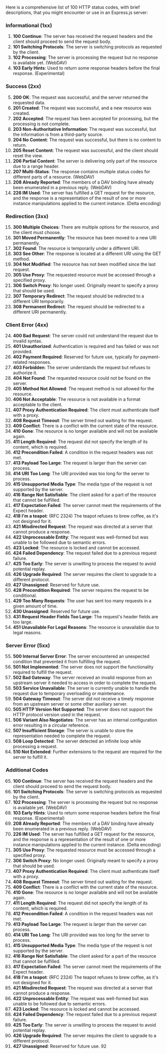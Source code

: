 Here is a comprehensive list of 100 HTTP status codes, with brief descriptions, that you might encounter or use in an Express.js server:

### Informational (1xx)
1. **100 Continue**: The server has received the request headers and the client should proceed to send the request body.
2. **101 Switching Protocols**: The server is switching protocols as requested by the client.
3. **102 Processing**: The server is processing the request but no response is available yet. (WebDAV)
4. **103 Early Hints**: Used to return some response headers before the final response. (Experimental)

### Success (2xx)
5. **200 OK**: The request was successful, and the server returned the requested data.
6. **201 Created**: The request was successful, and a new resource was created.
7. **202 Accepted**: The request has been accepted for processing, but the processing is not complete.
8. **203 Non-Authoritative Information**: The request was successful, but the information is from a third-party source.
9. **204 No Content**: The request was successful, but there is no content to return.
10. **205 Reset Content**: The request was successful, and the client should reset the view.
11. **206 Partial Content**: The server is delivering only part of the resource due to a range header.
12. **207 Multi-Status**: The response contains multiple status codes for different parts of a resource. (WebDAV)
13. **208 Already Reported**: The members of a DAV binding have already been enumerated in a previous reply. (WebDAV)
14. **226 IM Used**: The server has fulfilled a GET request for the resource, and the response is a representation of the result of one or more instance manipulations applied to the current instance. (Delta encoding)

### Redirection (3xx)
15. **300 Multiple Choices**: There are multiple options for the resource, and the client must choose.
16. **301 Moved Permanently**: The resource has been moved to a new URI permanently.
17. **302 Found**: The resource is temporarily under a different URI.
18. **303 See Other**: The response is located at a different URI using the GET method.
19. **304 Not Modified**: The resource has not been modified since the last request.
20. **305 Use Proxy**: The requested resource must be accessed through a specified proxy.
21. **306 Switch Proxy**: No longer used. Originally meant to specify a proxy that should be used.
22. **307 Temporary Redirect**: The request should be redirected to a different URI temporarily.
23. **308 Permanent Redirect**: The request should be redirected to a different URI permanently.

### Client Error (4xx)
24. **400 Bad Request**: The server could not understand the request due to invalid syntax.
25. **401 Unauthorized**: Authentication is required and has failed or was not provided.
26. **402 Payment Required**: Reserved for future use, typically for payment-related responses.
27. **403 Forbidden**: The server understands the request but refuses to authorize it.
28. **404 Not Found**: The requested resource could not be found on the server.
29. **405 Method Not Allowed**: The request method is not allowed for the resource.
30. **406 Not Acceptable**: The resource is not available in a format acceptable to the client.
31. **407 Proxy Authentication Required**: The client must authenticate itself with a proxy.
32. **408 Request Timeout**: The server timed out waiting for the request.
33. **409 Conflict**: There is a conflict with the current state of the resource.
34. **410 Gone**: The resource is no longer available and will not be available again.
35. **411 Length Required**: The request did not specify the length of its content, which is required.
36. **412 Precondition Failed**: A condition in the request headers was not met.
37. **413 Payload Too Large**: The request is larger than the server can process.
38. **414 URI Too Long**: The URI provided was too long for the server to process.
39. **415 Unsupported Media Type**: The media type of the request is not supported by the server.
40. **416 Range Not Satisfiable**: The client asked for a part of the resource that cannot be fulfilled.
41. **417 Expectation Failed**: The server cannot meet the requirements of the Expect header.
42. **418 I'm a teapot**: (RFC 2324) The teapot refuses to brew coffee, as it's not designed for it.
43. **421 Misdirected Request**: The request was directed at a server that cannot produce a response.
44. **422 Unprocessable Entity**: The request was well-formed but was unable to be followed due to semantic errors.
45. **423 Locked**: The resource is locked and cannot be accessed.
46. **424 Failed Dependency**: The request failed due to a previous request failure.
47. **425 Too Early**: The server is unwilling to process the request to avoid potential replay.
48. **426 Upgrade Required**: The server requires the client to upgrade to a different protocol.
49. **427 Unassigned**: Reserved for future use.
50. **428 Precondition Required**: The server requires the request to be conditional.
51. **429 Too Many Requests**: The user has sent too many requests in a given amount of time.
52. **430 Unassigned**: Reserved for future use.
53. **431 Request Header Fields Too Large**: The request's header fields are too large.
54. **451 Unavailable For Legal Reasons**: The resource is unavailable due to legal reasons.

### Server Error (5xx)
55. **500 Internal Server Error**: The server encountered an unexpected condition that prevented it from fulfilling the request.
56. **501 Not Implemented**: The server does not support the functionality required to fulfill the request.
57. **502 Bad Gateway**: The server received an invalid response from an upstream server it needed to access in order to complete the request.
58. **503 Service Unavailable**: The server is currently unable to handle the request due to temporary overloading or maintenance.
59. **504 Gateway Timeout**: The server did not receive a timely response from an upstream server or some other auxiliary server.
60. **505 HTTP Version Not Supported**: The server does not support the HTTP protocol version used in the request.
61. **506 Variant Also Negotiates**: The server has an internal configuration error resulting in a circular reference.
62. **507 Insufficient Storage**: The server is unable to store the representation needed to complete the request.
63. **508 Loop Detected**: The server detected an infinite loop while processing a request.
64. **510 Not Extended**: Further extensions to the request are required for the server to fulfill it.

### Additional Codes
65. **100 Continue**: The server has received the request headers and the client should proceed to send the request body.
66. **101 Switching Protocols**: The server is switching protocols as requested by the client.
67. **102 Processing**: The server is processing the request but no response is available yet. (WebDAV)
68. **103 Early Hints**: Used to return some response headers before the final response. (Experimental)
69. **208 Already Reported**: The members of a DAV binding have already been enumerated in a previous reply. (WebDAV)
70. **226 IM Used**: The server has fulfilled a GET request for the resource, and the response is a representation of the result of one or more instance manipulations applied to the current instance. (Delta encoding)
71. **305 Use Proxy**: The requested resource must be accessed through a specified proxy.
72. **306 Switch Proxy**: No longer used. Originally meant to specify a proxy that should be used.
73. **407 Proxy Authentication Required**: The client must authenticate itself with a proxy.
74. **408 Request Timeout**: The server timed out waiting for the request.
75. **409 Conflict**: There is a conflict with the current state of the resource.
76. **410 Gone**: The resource is no longer available and will not be available again.
77. **411 Length Required**: The request did not specify the length of its content, which is required.
78. **412 Precondition Failed**: A condition in the request headers was not met.
79. **413 Payload Too Large**: The request is larger than the server can process.
80. **414 URI Too Long**: The URI provided was too long for the server to process.
81. **415 Unsupported Media Type**: The media type of the request is not supported by the server.
82. **416 Range Not Satisfiable**: The client asked for a part of the resource that cannot be fulfilled.
83. **417 Expectation Failed**: The server cannot meet the requirements of the Expect header.
84. **418 I'm a teapot**: (RFC 2324) The teapot refuses to brew coffee, as it's not designed for it.
85. **421 Misdirected Request**: The request was directed at a server that cannot produce a response.
86. **422 Unprocessable Entity**: The request was well-formed but was unable to be followed due to semantic errors.
87. **423 Locked**: The resource is locked and cannot be accessed.
88. **424 Failed Dependency**: The request failed due to a previous request failure.
89. **425 Too Early**: The server is unwilling to process the request to avoid potential replay.
90. **426 Upgrade Required**: The server requires the client to upgrade to a different protocol.
91. **427 Unassigned**: Reserved for future use.
92